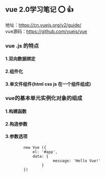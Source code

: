 ## vue 2.0学习笔记 :o: :+1:
地址：https://cn.vuejs.org/v2/guide/<br/>
vue源码：https://github.com/vuejs/vue
### vue .js    的特点<br/>
#### 1.双向数据绑定<br/>
 #### 2.组件化<br/>
#### 3.单文件组件{html css js 在一个组件组成}<br/>
### vue的基本单元实例化对象的组成 <br/>  
#### 1.构建函数<br/> 
#### 2.构造参数<br/> 
#### 3.参数选项 <br/>       ####
        
            new Vue ({
                el: '#app',
                data: {
                         message: 'Hello Vue!'
                    }
            })     